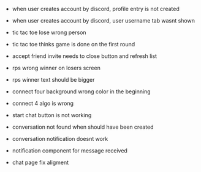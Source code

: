 -    when user creates account by discord, profile entry is not created

-    when user creates account by discord, user username tab wasnt shown

-    tic tac toe lose wrong person

-    tic tac toe thinks game is done on the first round

-    accept friend invite needs to close button and refresh list

-    rps wrong winner on losers screen

-    rps winner text should be bigger

-    connect four background wrong color in the beginning

-    connect 4 algo is wrong

-    start chat button is not working

-    conversation not found when should have been created

-    conversation notification doesnt work

-    notification component for message received

-    chat page fix aligment
